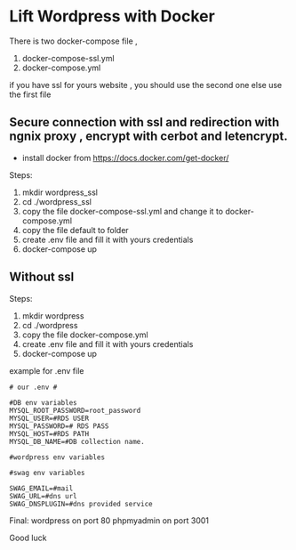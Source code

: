 # Lift Wordpress with Docker

There is two docker-compose file ,
1) docker-compose-ssl.yml
2) docker-compose.yml

if you have ssl for yours website , you should use the second one else use the first file

## Secure connection with ssl and redirection with ngnix proxy , encrypt with cerbot and letencrypt.
  - install docker from https://docs.docker.com/get-docker/
  
Steps:
1) mkdir wordpress_ssl
2) cd ./wordpress_ssl
3) copy the file docker-compose-ssl.yml and change it to docker-compose.yml
4) copy the file default to folder
5) create .env file and fill it with yours credentials
6) docker-compose up

## Without ssl 
Steps:
1) mkdir wordpress
2) cd ./wordpress
3) copy the file docker-compose.yml
4) create .env file and fill it with yours credentials
5) docker-compose up


example for .env file

```
# our .env #

#DB env variables
MYSQL_ROOT_PASSWORD=root_password
MYSQL_USER=#RDS USER
MYSQL_PASSWORD=# RDS PASS
MYSQL_HOST=#RDS PATH
MYSQL_DB_NAME=#DB collection name.

#wordpress env variables

#swag env variables

SWAG_EMAIL=#mail
SWAG_URL=#dns url
SWAG_DNSPLUGIN=#dns provided service

```

Final:
wordpress on port 80
phpmyadmin on port 3001

Good luck
